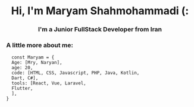 <h1 align="center">Hi, I'm Maryam Shahmohammadi (:</h1>
<h3 align="center">I'm a Junior FullStack Developer from Iran</h3>
<h3 align="left">A little more about me: </h3>

```Js
  const Maryam = {
  Age: [Mry, Naryan],
  age: 20,
  code: [HTML, CSS, Javascript, PHP, Java, Kotlin,
  Dart, C#],
  tools: [React, Vue, Laravel,
  Flutter,
  ],
}
  ```

